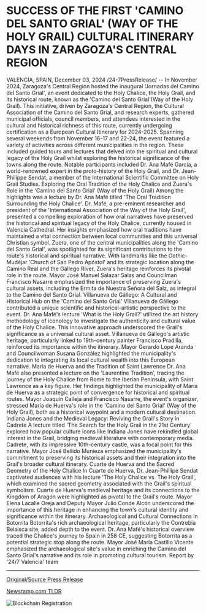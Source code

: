 # SUCCESS OF THE FIRST 'CAMINO DEL SANTO GRIAL' (WAY OF THE HOLY GRAIL) CULTURAL ITINERARY DAYS IN ZARAGOZA'S CENTRAL REGION

VALENCIA, SPAIN, December 03, 2024 /24-7PressRelease/ -- In November 2024, Zaragoza's Central Region hosted the inaugural 'Jornadas del Camino del Santo Grial', an event dedicated to the Holy Chalice, the Holy Grail, and its historical route, known as the 'Camino del Santo Grial'(Way of the Holy Grail). This initiative, driven by Zaragoza's Central Region, the Cultural Association of the Camino del Santo Grial, and research experts, gathered municipal officials, council members, and attendees interested in the cultural and historical richness of this route, currently undergoing certification as a European Cultural Itinerary for 2024-2025.  Spanning several weekends from November 16-17 and 22-24, the event featured a variety of activities across different municipalities in the region. These included guided tours and lectures that delved into the spiritual and cultural legacy of the Holy Grail whilst exploring the historical significance of the towns along the route. Notable participants included Dr. Ana Mafé García, a world-renowned expert in the proto-history of the Holy Grail, and Dr. Jean-Philippe Sendat, a member of the International Scientific Committee on Holy Grail Studies.  Exploring the Oral Tradition of the Holy Chalice and Zuera's Role in the 'Camino del Santo Grial' (Way of the Holy Grail) Among the highlights was a lecture by Dr. Ana Mafé titled 'The Oral Tradition Surrounding the Holy Chalice'. Dr. Mafé, a pre-eminent researcher and president of the 'International Association of the Way of the Holy Grail', presented a compelling exploration of how oral narratives have preserved the historical and spiritual legacy of the Holy Chalice, currently housed in Valencia Cathedral. Her insights emphasized how oral traditions have maintained a vital connection between local communities and this universal Christian symbol.  Zuera, one of the central municipalities along the 'Camino del Santo Grial', was spotlighted for its significant contributions to the route's historical and spiritual narrative. With landmarks like the Gothic-Mudéjar 'Church of San Pedro Apóstol' and its strategic location along the Camino Real and the Gállego River, Zuera's heritage reinforces its pivotal role in the route. Mayor José Manuel Salazar Salas and Councilman Francisco Nasarre emphasized the importance of preserving Zuera's cultural assets, including the Ermita de Nuestra Señora del Salz, as integral to the Camino del Santo Grial.  Villanueva de Gállego: A Cultural and Historical Hub on the 'Camino del Santo Grial' Villanueva de Gállego contributed a unique scientific and historical-artistic perspective to the event. Dr. Ana Mafé's lecture 'What is the Holy Grail?' utilized the art history methodology of iconology to investigate the authenticity and cultural value of the Holy Chalice. This innovative approach underscored the Grail's significance as a universal cultural asset. Villanueva de Gállego's artistic heritage, particularly linked to 19th-century painter Francisco Pradilla, reinforced its importance within the itinerary. Mayor Gerardo Lope Aranda and Councilwoman Susana González highlighted the municipality's dedication to integrating its local cultural wealth into this European narrative.  María de Huerva and the Tradition of Saint Lawrence Dr. Ana Mafé also presented a lecture on the 'Laurentine Tradition', tracing the journey of the Holy Chalice from Rome to the Iberian Peninsula, with Saint Lawrence as a key figure. Her findings highlighted the municipality of María de Huerva as a strategic point of convergence for historical and spiritual routes. Mayor Joaquín Calleja and Francisco Nasarre, the event's organizer, stressed María de Huerva's role in the 'Camino del Santo Grial' (Way of the Holy Grail), both as a historical waypoint and a modern cultural destination.  Indiana Jones and the Medieval Legacy: Reviving the Grail's Story in Cadrete A lecture titled 'The Search for the Holy Grail in the 21st Century' explored how popular culture icons like Indiana Jones have rekindled global interest in the Grail, bridging medieval literature with contemporary media. Cadrete, with its impressive 10th-century castle, was a focal point for this narrative. Mayor José Bellido Munieza emphasized the municipality's commitment to preserving its historical assets and their integration into the Grail's broader cultural itinerary.  Cuarte de Huerva and the Sacred Geometry of the Holy Chalice In Cuarte de Huerva, Dr. Jean-Phillipe Sendat captivated audiences with his lecture 'The Holy Chalice vs. The Holy Grail', which examined the sacred geometry associated with the Grail's spiritual symbolism. Cuarte de Huerva's medieval heritage and its connections to the Kingdom of Aragón were highlighted as pivotal to the Grail's route. Mayor Elena Lacalle Oreja and Deputy Mayor Julio Conde Alcón underscored the importance of this heritage in enhancing the town's cultural identity and significance within the itinerary.  Archaeological and Cultural Connections in Botorrita Botorrita's rich archaeological heritage, particularly the Contrebia Belaisca site, added depth to the event. Dr. Ana Mafé's historical overview traced the Chalice's journey to Spain in 258 CE, suggesting Botorrita as a potential strategic stop along the route. Mayor José María Castillo Vicente emphasized the archaeological site's value in enriching the Camino del Santo Grial's narrative and its role in promoting cultural tourism.  Report by '24/7 Valencia' team 

---

[Original/Source Press Release](https://www.24-7pressrelease.com/press-release/516730/success-of-the-first-camino-del-santo-grial-way-of-the-holy-grail-cultural-itinerary-days-in-zaragozas-central-region)
                    

[Newsramp.com TLDR](https://newsramp.com/curated-news/inaugural-event-jornadas-del-camino-del-santo-grial-explores-historical-route-of-the-holy-grail/678a791ad5584be677729ce0f1d9b543) 

 

 



![Blockchain Registration](https://cdn.newsramp.app/24-7PressRelease/qrcode/2412/3/corn5bb1.webp)